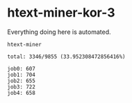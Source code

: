 # htext-miner-kor-3

Everything doing here is automated.

```
htext-miner

total: 3346/9855 (33.952308472856416%)

job0: 607
job1: 704
job2: 655
job3: 722
job4: 658
```